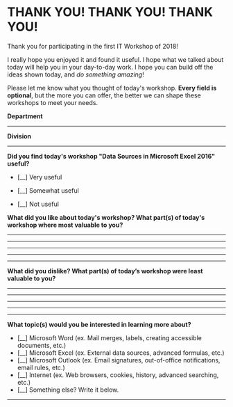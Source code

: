 # THANK YOU! THANK YOU! THANK YOU!

Thank you for participating in the first IT Workshop of 2018!

I really hope you enjoyed it and found it useful.
I hope what we talked about today will help you in your day-to-day work.
I hope you can build off the ideas shown today, and *do something amazing*!

Please let me know what you thought of today's workshop.
**Every field is optional**, but the more you can offer, the better we can shape these workshops to meet your needs.

**Department**
___


**Division**
___


**Did you find today's workshop "Data Sources in Microsoft Excel 2016" useful?**

- [__] Very useful

- [__] Somewhat useful

- [__] Not useful


**What did you like about today's workshop?  What part(s) of today's workshop where most valuable to you?**
___
___
___
___
___


**What did you dislike?  What part(s) of today’s workshop were least valuable to you?**
___
___
___
___
___


**What topic(s) would you be interested in learning more about?**
- [__] Microsoft Word (ex. Mail merges, labels, creating accessible documents, etc.)
- [__] Microsoft Excel (ex. External data sources, advanced formulas, etc.)
- [__] Microsoft Outlook (ex. Email signatures, out-of-office notifications, email rules, etc.)
- [__] Internet (ex. Web browsers, cookies, history, advanced searching, etc.)
- [__] Something else? Write it below.
___
